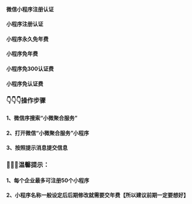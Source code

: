 #### 微信小程序注册认证
#### 小程序注册认证
#### 小程序永久免年费
#### 小程序免年费
#### 小程序免300认证费
#### 小程序免认证费

### 👇👇👇操作步骤
#### 1、微信序搜索“小微聚合服务”
#### 2、打开微信“小微聚合服务”小程序
#### 3、按照提示消息提交信息

### 🎉🎉🎉温馨提示：
#### 1、每个企业最多可注册50个小程序
#### 2、小程序名称一般设定后后期修改就需要交年费【所以建议前期一定要想好】
